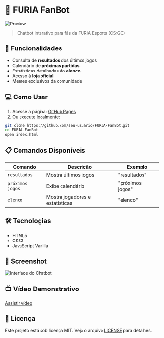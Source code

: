 # 🐆 FURIA FanBot

![Preview](assets/screenshot.png)

> Chatbot interativo para fãs da FURIA Esports (CS:GO)

## 🚀 Funcionalidades
- Consulta de **resultados** dos últimos jogos
- Calendário de **próximas partidas**
- Estatísticas detalhadas do **elenco**
- Acesso à **loja oficial**
- Memes exclusivos da comunidade

## 💻 Como Usar
1. Acesse a página: [GitHub Pages](https://seu-usuario.github.io/FURIA-FanBot)
2. Ou execute localmente:
```bash
git clone https://github.com/seu-usuario/FURIA-FanBot.git
cd FURIA-FanBot
open index.html
```

## 📋 Comandos Disponíveis
| Comando          | Descrição                      | Exemplo         |
|------------------|-------------------------------|-----------------|
| `resultados`     | Mostra últimos jogos          | "resultados"    |
| `próximos jogos` | Exibe calendário              | "próximos jogos"|
| `elenco`         | Mostra jogadores e estatísticas | "elenco"       |

## 🛠️ Tecnologias
- HTML5
- CSS3
- JavaScript Vanilla

## 📸 Screenshot
![Interface do Chatbot](assets/screenshot.png)

## 📺 Vídeo Demonstrativo
[Assistir vídeo](video-demo.mp4)

## 📝 Licença
Este projeto está sob licença MIT. Veja o arquivo [LICENSE](LICENSE) para detalhes.